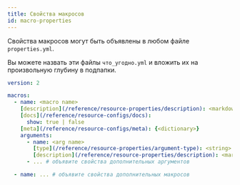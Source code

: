 ```yaml
---
title: Свойства макросов
id: macro-properties
---
```


Свойства макросов могут быть объявлены в любом файле `properties.yml`. <PropsCallout title={frontMatter.title}/> 

Вы можете назвать эти файлы `что_угодно.yml` и вложить их на произвольную глубину в подпапки.

<File name='macros/<filename>.yml'>

```yml
version: 2

macros:
  - name: <macro name>
    [description](/reference/resource-properties/description): <markdown_string>
    [docs](/reference/resource-configs/docs):
      show: true | false
    [meta](/reference/resource-configs/meta): {<dictionary>}
    arguments:
      - name: <arg name>
        [type](/reference/resource-properties/argument-type): <string>
        [description](/reference/resource-properties/description): <markdown_string>
      - ... # объявите свойства дополнительных аргументов

  - name: ... # объявите свойства дополнительных макросов

```

</File>